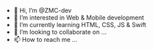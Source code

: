 - 👋 Hi, I’m @ZMC-dev
- 👀 I’m interested in Web & Mobile development
- 🌱 I’m currently learning HTML, CSS, JS & Swift
- 💞️ I’m looking to collaborate on ... 
- 📫 How to reach me ...

<!---
ZMC-dev/ZMC-dev is a ✨ special ✨ repository because its `README.md` (this file) appears on your GitHub profile.
You can click the Preview link to take a look at your changes.
--->
